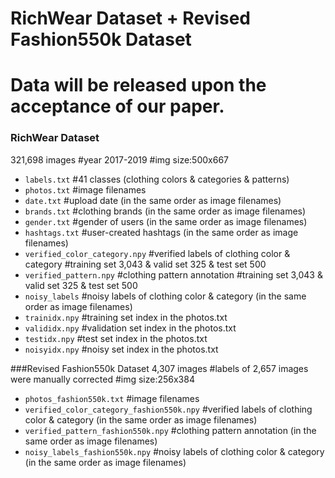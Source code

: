 RichWear Dataset + Revised Fashion550k Dataset  
=================
# Data will be released upon the acceptance of our paper.

### RichWear Dataset
321,698 images #year 2017-2019    #img size:500x667

* `labels.txt`            #41 classes (clothing colors & categories & patterns)
* `photos.txt`           #image filenames
* `date.txt`              #upload date (in the same order as image filenames)
* `brands.txt`           #clothing brands (in the same order as image filenames)
* `gender.txt`           #gender of users (in the same order as image filenames)
* `hashtags.txt`         #user-created hashtags (in the same order as image filenames)
* `verified_color_category.npy`   #verified labels of clothing color & category #training set 3,043 & valid set 325 & test set 500   
* `verified_pattern.npy`   #clothing pattern annotation #training set 3,043 & valid set 325 & test set 500
* `noisy_labels`      #noisy labels of clothing color & category (in the same order as image filenames)
* `trainidx.npy`      #training set index in the photos.txt
* `valididx.npy`      #validation set index in the photos.txt
* `testidx.npy`       #test set index in the photos.txt
* `noisyidx.npy`      #noisy set index in the photos.txt

###Revised Fashion550k Dataset
4,307 images  #labels of 2,657 images were manually corrected #img size:256x384

* `photos_fashion550k.txt`           #image filenames
* `verified_color_category_fashion550k.npy`   #verified labels of clothing color & category (in the same order as image filenames)  
* `verified_pattern_fashion550k.npy`   #clothing pattern annotation (in the same order as image filenames)
* `noisy_labels_fashion550k.npy`      #noisy labels of clothing color & category (in the same order as image filenames)


                                       
